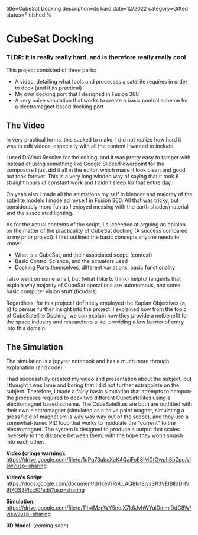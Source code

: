 title=CubeSat Docking
description=its hard
date=12/2022
category=Gifted
status=Finished
%
# CubeSat Docking 
### TLDR: it is really really hard, and is therefore really really cool

This project consisted of three parts:
- A video, detailing what tools and processes a satellite requires in order to dock (and if its practical)
- My own docking port that I designed in Fusion 360
- A very naive simulation that works to create a basic control scheme for a electromagnet based docking port


## The Video
In very practical terms, this sucked to make, I did not realize how hard it was to edit videos, especially with all the content I wanted to include.

I used DaVinci Resolve for the editing, and it was pretty easy to tamper with. Instead of using something like Google Slides/Powerpoint for the composure I just did it all in the editor, which made it look clean and good but took forever. This is a very long winded way of saying that it took 6 straight hours of constant work and I didn't sleep for that entire day.

Oh yeah also I made all the animations my self in blender and majority of the satellite models I modeled myself in Fusion 360. All that was tricky, but considerably more fun as I enjoyed messing with the earth shader/material and the associated lighting.

As for the actual contents of the script, I succeeded at arguing an opinion on the matter of the practicality of CubeSat docking (A success compared to my prior project). I first outlined the basic concepts anyone needs to know:

- What is a CubeSat, and their associated scope (context)
- Basic Control Science, and the actuators used
- Docking Ports themselves, different variations, basic functionality

I also went on some small, but (what I like to think) helpful tangents that explain why majority of CubeSat operations are autonomous, and some basic computer vision stuff (ficudals).

Regardless, for this project I definitely employed the Kaplan Objectives (a, b) to persue further insight into the project. I explained how from the topic of CubeSatellite Docking, we can explain how they provide a netbenefit for the space industry and researchers alike, providing a low barrier of entry into this domain.

## The Simulation

The simulation is a jupyter notebook and has a much more through explanation (and code).

I had successfully created my video and presentation about the subject, but I thought t was lame and boring that I did not further extrapolate on the subject. Therefore, I made a fairly basic simulation that attempts to compute the processes required to dock two different CubeSatellites using a electromagnet based scheme. The CubeSatellites are both are outfitted with their own electromagnet (simulated as a naive point magnet, simulating a gross field of magnetism is way way way out of the scope), and they use a somewhat-tuned PID loop that works to modulate the "current" to the electromagnet. The system is designed to produce a output that scales inversely to the distance between them, with the hope they won't smash into each other.


**Video (cringe warning)**: <https://drive.google.com/file/d/1qPq73ubcXuK4QaiFoE8lMGtGwph8bZpo/view?usp=sharing>


**Video's Script**: <https://docs.google.com/document/d/1xeVrRnU_AQ8knSjysSR3VEIBlIdDrIV9t7OS3PIccf0/edit?usp=sharing>

**Simulation**: <https://drive.google.com/file/d/11h4MznWY5nqlX7k8JvhWYgiDmmlDdC8W/view?usp=sharing>

**3D Model**: (*coming soon*)